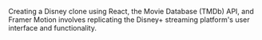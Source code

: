 Creating a Disney clone using React, the Movie Database (TMDb) API, and Framer Motion involves replicating the Disney+ streaming platform's user interface and functionality.
